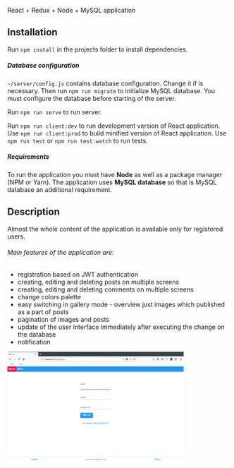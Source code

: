 React + Redux + Node + MySQL application

## Installation

Run `npm install` in the projects folder to install dependencies.

##### Database configuration

`~/server/config.js` contains database configuration. Change it if is necessary.
Then run `npm run migrate` to initialize MySQL database.
You must configure the database before starting of the server.

Run `npm run serve` to run server.

Run `npm run client:dev` to run development version of React application.
Use `npm run client:prod` to build minified version of React application.
Use `npm run test` or `npm run test:watch` to run tests.

##### Requirements

To run the application you must have **Node** as well as a package manager (NPM or Yarn).
The application uses **MySQL database** so that is MySQL database an additional requirement.

## Description

Almost the whole content of the application is available only for registered users.

###### Main features of the application are:

- registration based on JWT authentication
- creating, editing and deleting posts on multiple screens
- creating, editing and deleting comments on multiple screens
- change colors palette
- easy switching in gallery mode - overview just images which published as a part of posts
- pagination of images and posts
- update of the user interface immediately after executing the change on the database
- notification

<img width="400" src="https://github.com/bogdantucovic/bogdan-react-node/blob/master/Demo/demo.gif?raw=true">
